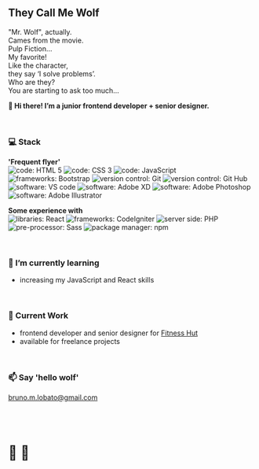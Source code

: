 <!--
**bruno-wolf/bruno-wolf** is a ✨ _special_ ✨ repository because its `README.md` (this file) appears on your GitHub profile.

Here are some ideas to get you started:

- 🔭 I’m currently working on ...
- 🌱 I’m currently learning ...
- 👯 I’m looking to collaborate on ...
- 🤔 I’m looking for help with ...
- 💬 Ask me about ...
- 📫 How to reach me: ...
- 😄 Pronouns: ...
- ⚡ Fun fact: ...
-->

## They Call Me Wolf
"Mr. Wolf", actually.<br />
Cames from the movie.<br />
Pulp Fiction…<br />
My favorite!<br />
Like the character,<br />
they say ‘I solve problems’.<br />
Who are they?<br />
You are starting to ask too much…

**:wave: Hi there! I’m a junior frontend developer + senior designer.**

<br />



### :computer: Stack 

**'Frequent flyer'**<br />
![code: HTML 5](https://img.shields.io/badge/code-HTML5-blue "code: HTML 5")
![code: CSS 3](https://img.shields.io/badge/code-CSS3-blue "code: CSS 3")
![code: JavaScript](https://img.shields.io/badge/code-JavaScript-blue "code: JavaScript")
![frameworks: Bootstrap](https://img.shields.io/badge/frameworks-Bootstrap-lightgrey "frameworks: Bootstrap")
![version control: Git](https://img.shields.io/badge/version_control-Git-orange "version control: Git")
![version control: Git Hub](https://img.shields.io/badge/version_control-Git_Hub-orange "version control: Git Hub")
![software: VS code](https://img.shields.io/badge/software-VS_code-blueviolet "software: VS code")
![software: Adobe XD](https://img.shields.io/badge/software-Adobe_XD-blueviolet "software: Adobe XD")
![software: Adobe Photoshop](https://img.shields.io/badge/software-Adobe_Photoshop-blueviolet "software: Adobe Photoshop")
![software: Adobe Illustrator](https://img.shields.io/badge/software-Adobe_Illustrator-blueviolet "software: Adobe Illustrator")

**Some experience with**<br />
![libraries: React](https://img.shields.io/badge/libraries-React-green "libraries: React")
![frameworks: CodeIgniter](https://img.shields.io/badge/frameworks-CodeIgniter-lightgrey "frameworks: CodeIgniter")
![server side: PHP](https://img.shields.io/badge/server-PHP-yellow "server side: PHP")
![pre-processor: Sass](https://img.shields.io/badge/pre--processor-Sass-yellowgreen "pre-processor: Sass")
![package manager: npm](https://img.shields.io/badge/package_manager-npm-red "package manager: npm")

<br />

### 🌱 I’m currently learning
* increasing my JavaScript and React skills 

<br />

### :telescope: Current Work
* frontend developer and senior designer for [Fitness Hut](https://www.fitnesshut.pt/ "Fitness Hut")
* available for freelance projects

<br />

### :mailbox: Say 'hello wolf' 
bruno.m.lobato@gmail.com

<br/><br/>
  
# :wolf: :metal:
